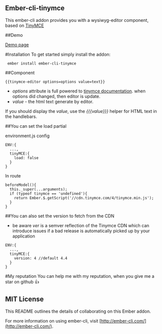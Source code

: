 Ember-cli-tinymce
-----------------
This ember-cli addon provides you with a wysiwyg-editor component, based on [TinyMCE](https://www.tinymce.com/)

##Demo

[Demo page](http://marucjmar.github.io/ember-cli-tinymce)

#Installation
To get started simply install the addon:

     ember install ember-cli-tinymce


##Component


    {{tinymce-editor options=options value=text}}


 - *options* attribute is full powered to [tinymce documentation](https://www.tinymce.com/docs/configure/). when options did changed, then editor is update.
 - *value* - the html text generate by editor.

If you should display the *value*, use the *{{{value}}}* helper for HTML text in the handlebars.

##You can set the load partial

environment.js config

    ENV:{
      ...,
      tinyMCE:{
        load: false
      }
    }

In route

    beforeModel(){
      this._super(...arguments);
      if (typeof tinymce == 'undefined'){
        return Ember.$.getScript('//cdn.tinymce.com/4/tinymce.min.js');
      }
    }

##You can also set the version to fetch from the CDN
 - be aware *ver* is a semver reflection of the Tinymce CDN which can introduce issues if a bad release is automatically picked up by your application
```
ENV:{
  ...,
  tinyMCE:{
    version: 4 //default 4.4
  }
}
```

#My reputation
You can help me with my reputation, when you give me a star on github :+1:


## MIT License

This README outlines the details of collaborating on this Ember addon.

For more information on using ember-cli, visit [http://ember-cli.com/](http://ember-cli.com/).
